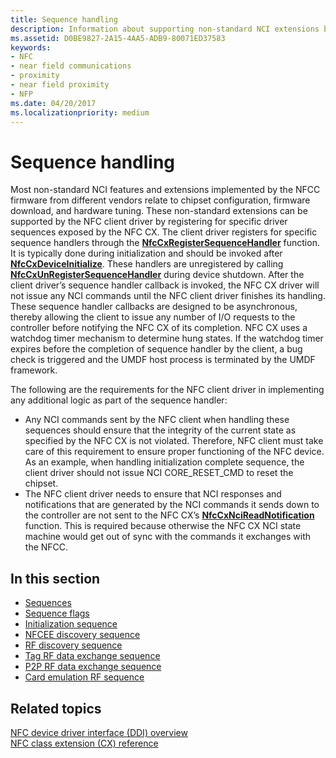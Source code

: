 ```yaml
---
title: Sequence handling
description: Information about supporting non-standard NCI extensions by registering specific driver sequences exposed by the NFC CX.
ms.assetid: D0BE9827-2A15-4AA5-ADB9-80071ED37583
keywords:
- NFC
- near field communications
- proximity
- near field proximity
- NFP
ms.date: 04/20/2017
ms.localizationpriority: medium
---
```


# Sequence handling


Most non-standard NCI features and extensions implemented by the NFCC firmware from different vendors relate to chipset configuration, firmware download, and hardware tuning. These non-standard extensions can be supported by the NFC client driver by registering for specific driver sequences exposed by the NFC CX. The client driver registers for specific sequence handlers through the [**NfcCxRegisterSequenceHandler**](https://docs.microsoft.com/windows-hardware/drivers/ddi/content/nfccx/nf-nfccx-nfccxregistersequencehandler) function. It is typically done during initialization and should be invoked after [**NfcCxDeviceInitialize**](https://docs.microsoft.com/windows-hardware/drivers/ddi/content/nfccx/nf-nfccx-nfccxdeviceinitialize). These handlers are unregistered by calling [**NfcCxUnRegisterSequenceHandler**](https://docs.microsoft.com/windows-hardware/drivers/ddi/content/nfccx/nf-nfccx-nfccxunregistersequencehandler) during device shutdown. After the client driver’s sequence handler callback is invoked, the NFC CX driver will not issue any NCI commands until the NFC client driver finishes its handling. These sequence handler callbacks are designed to be asynchronous, thereby allowing the client to issue any number of I/O requests to the controller before notifying the NFC CX of its completion. NFC CX uses a watchdog timer mechanism to determine hung states. If the watchdog timer expires before the completion of sequence handler by the client, a bug check is triggered and the UMDF host process is terminated by the UMDF framework.

The following are the requirements for the NFC client driver in implementing any additional logic as part of the sequence handler:

-   Any NCI commands sent by the NFC client when handling these sequences should ensure that the integrity of the current state as specified by the NFC CX is not violated. Therefore, NFC client must take care of this requirement to ensure proper functioning of the NFC device. As an example, when handling initialization complete sequence, the client driver should not issue NCI CORE\_RESET\_CMD to reset the chipset.
-   The NFC client driver needs to ensure that NCI responses and notifications that are generated by the NCI commands it sends down to the controller are not sent to the NFC CX’s [**NfcCxNciReadNotification**](https://docs.microsoft.com/windows-hardware/drivers/ddi/content/nfccx/nf-nfccx-nfccxncireadnotification) function. This is required because otherwise the NFC CX NCI state machine would get out of sync with the commands it exchanges with the NFCC.

## In this section


-   [Sequences](sequences.md)
-   [Sequence flags](sequence-flags.md)
-   [Initialization sequence](initialization-sequence.md)
-   [NFCEE discovery sequence](nfcee-discovery-sequence.md)
-   [RF discovery sequence](rf-discovery-sequence.md)
-   [Tag RF data exchange sequence](tag-rf-data-exchange-sequence.md)
-   [P2P RF data exchange sequence](p2p-rf-data-exchange-sequence.md)
-   [Card emulation RF sequence](card-emulation-rf-sequence.md)

 

 
## Related topics
[NFC device driver interface (DDI) overview](https://docs.microsoft.com/windows-hardware/drivers/ddi/content/index)  
[NFC class extension (CX) reference](https://docs.microsoft.com/windows-hardware/drivers/ddi/content/index)  
